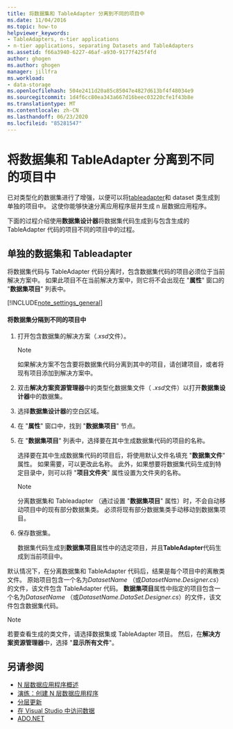 ```yaml
---
title: 将数据集和 TableAdapter 分离到不同的项目中
ms.date: 11/04/2016
ms.topic: how-to
helpviewer_keywords:
- TableAdapters, n-tier applications
- n-tier applications, separating Datasets and TableAdapters
ms.assetid: f66a3940-6227-46af-a930-9177f425f4fd
author: ghogen
ms.author: ghogen
manager: jillfra
ms.workload:
- data-storage
ms.openlocfilehash: 504e2411d20a85c85047e4827d613bf4f48034e9
ms.sourcegitcommit: 1d4f6cc80ea343a667d16beec03220cfe1f43b8e
ms.translationtype: MT
ms.contentlocale: zh-CN
ms.lasthandoff: 06/23/2020
ms.locfileid: "85281547"
---
```

# <a name="separate-datasets-and-tableadapters-into-different-projects"></a>将数据集和 TableAdapter 分离到不同的项目中
已对类型化的数据集进行了增强，以便可以将[tableadapter](create-and-configure-tableadapters.md)和 dataset 类生成到单独的项目中。 这使你能够快速分离应用程序层并生成 n 层数据应用程序。

下面的过程介绍使用**数据集设计器**将数据集代码生成到与包含生成的 TableAdapter 代码的项目不同的项目中的过程。

## <a name="separate-datasets-and-tableadapters"></a>单独的数据集和 Tableadapter
将数据集代码与 TableAdapter 代码分离时，包含数据集代码的项目必须位于当前解决方案中。 如果此项目不在当前解决方案中，则它将不会出现在 "**属性**" 窗口的 "**数据集项目**" 列表中。

[!INCLUDE[note_settings_general](../data-tools/includes/note_settings_general_md.md)]

#### <a name="to-separate-the-dataset-into-a-different-project"></a>将数据集分隔到不同的项目中

1. 打开包含数据集的解决方案（*.xsd*文件）。

    > [!NOTE]
    > 如果解决方案不包含要将数据集代码分离到其中的项目，请创建项目，或者将现有项目添加到解决方案中。

2. 双击**解决方案资源管理器**中的类型化数据集文件（ *.xsd*文件）以打开**数据集设计器**中的数据集。

3. 选择**数据集设计器**的空白区域。

4. 在 "**属性**" 窗口中，找到 "**数据集项目**" 节点。

5. 在 "**数据集项目**" 列表中，选择要在其中生成数据集代码的项目的名称。

     选择要在其中生成数据集代码的项目后，将使用默认文件名填充 "**数据集文件**" 属性。 如果需要，可以更改此名称。 此外，如果想要将数据集代码生成到特定目录中，则可以将 "**项目文件夹**" 属性设置为文件夹的名称。

    > [!NOTE]
    > 分离数据集和 Tableadapter （通过设置 "**数据集项目**" 属性）时，不会自动移动项目中的现有部分数据集类。 必须将现有部分数据集类手动移动到数据集项目。

6. 保存数据集。

     数据集代码生成到**数据集项目**属性中的选定项目，并且**TableAdapter**代码生成到当前项目中。

默认情况下，在分离数据集和 TableAdapter 代码后，结果是每个项目中的离散类文件。 原始项目包含一个名为*DatasetName* （或*DatasetName.Designer.cs*）的文件，该文件包含 TableAdapter 代码。 **数据集项目**属性中指定的项目包含一个名为*DatasetName* （或*DatasetName.DataSet.Designer.cs*）的文件，该文件包含数据集代码。

> [!NOTE]
> 若要查看生成的类文件，请选择数据集或 TableAdapter 项目。 然后，在**解决方案资源管理器**中，选择 "**显示所有文件**"。

## <a name="see-also"></a>另请参阅

- [N 层数据应用程序概述](../data-tools/n-tier-data-applications-overview.md)
- [演练：创建 N 层数据应用程序](../data-tools/walkthrough-creating-an-n-tier-data-application.md)
- [分层更新](../data-tools/hierarchical-update.md)
- [在 Visual Studio 中访问数据](../data-tools/accessing-data-in-visual-studio.md)
- [ADO.NET](/dotnet/framework/data/adonet/index)
